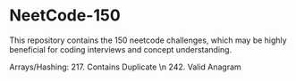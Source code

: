 # NeetCode-150

This repository contains the 150 neetcode challenges, which may be highly beneficial for coding interviews and concept understanding. 

Arrays/Hashing:
217. Contains Duplicate \n
242. Valid Anagram
 
